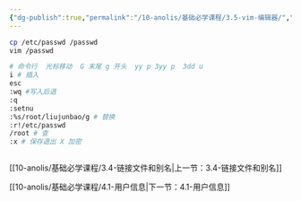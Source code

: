 ```yaml
---
{"dg-publish":true,"permalink":"/10-anolis/基础必学课程/3.5-vim-编辑器/","dgPassFrontmatter":true}
---
```



```bash
cp /etc/passwd /passwd
vim /passwd

# 命令行  光标移动  G 末尾 g 开头  yy p 3yy p  3dd u
i # 插入
esc
:wq #写入后退
:q
:setnu
:%s/root/liujunbao/g # 替换
:r!/etc/passwd
/root # 查
:x # 保存退出 X 加密



```


[[10-anolis/基础必学课程/3.4-链接文件和别名\|上一节：3.4-链接文件和别名]]

[[10-anolis/基础必学课程/4.1-用户信息\|下一节：4.1-用户信息]]